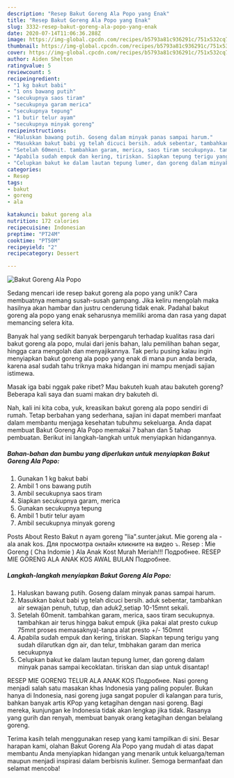 ```yaml
---
description: "Resep Bakut Goreng Ala Popo yang Enak"
title: "Resep Bakut Goreng Ala Popo yang Enak"
slug: 3332-resep-bakut-goreng-ala-popo-yang-enak
date: 2020-07-14T11:06:36.288Z
image: https://img-global.cpcdn.com/recipes/b5793a81c936291c/751x532cq70/bakut-goreng-ala-popo-foto-resep-utama.jpg
thumbnail: https://img-global.cpcdn.com/recipes/b5793a81c936291c/751x532cq70/bakut-goreng-ala-popo-foto-resep-utama.jpg
cover: https://img-global.cpcdn.com/recipes/b5793a81c936291c/751x532cq70/bakut-goreng-ala-popo-foto-resep-utama.jpg
author: Aiden Shelton
ratingvalue: 5
reviewcount: 5
recipeingredient:
- "1 kg bakut babi"
- "1 ons bawang putih"
- "secukupnya saos tiram"
- "secukupnya garam merica"
- "secukupnya tepung"
- "1 butir telur ayam"
- "secukupnya minyak goreng"
recipeinstructions:
- "Haluskan bawang putih. Goseng dalam minyak panas sampai harum."
- "Masukkan bakut babi yg telah dicuci bersih. aduk sebentar, tambahkan air sewajan penuh, tutup, dan aduk2,setiap 10-15mnt sekali."
- "Setelah 60menit. tambahkan garam, merica, saos tiram secukupnya. tambahkan air terus hingga bakut empuk (jika pakai alat presto cukup 75mnt proses memasaknya)-tanpa alat presto +/- 150mnt"
- "Apabila sudah empuk dan kering, tiriskan. Siapkan tepung terigu yang sudah dilarutkan dgn air, dan telur, tmbhakan garam dan merica secukupnya"
- "Celupkan bakut ke dalam lautan tepung lumer, dan goreng dalam minyak panas sampai kecoklatan. tiriskan dan siap untuk disantap!"
categories:
- Resep
tags:
- bakut
- goreng
- ala

katakunci: bakut goreng ala 
nutrition: 172 calories
recipecuisine: Indonesian
preptime: "PT24M"
cooktime: "PT50M"
recipeyield: "2"
recipecategory: Dessert

---
```



![Bakut Goreng Ala Popo](https://img-global.cpcdn.com/recipes/b5793a81c936291c/751x532cq70/bakut-goreng-ala-popo-foto-resep-utama.jpg)

Sedang mencari ide resep bakut goreng ala popo yang unik? Cara membuatnya memang susah-susah gampang. Jika keliru mengolah maka hasilnya akan hambar dan justru cenderung tidak enak. Padahal bakut goreng ala popo yang enak seharusnya memiliki aroma dan rasa yang dapat memancing selera kita.

Banyak hal yang sedikit banyak berpengaruh terhadap kualitas rasa dari bakut goreng ala popo, mulai dari jenis bahan, lalu pemilihan bahan segar, hingga cara mengolah dan menyajikannya. Tak perlu pusing kalau ingin menyiapkan bakut goreng ala popo yang enak di mana pun anda berada, karena asal sudah tahu triknya maka hidangan ini mampu menjadi sajian istimewa.

Masak iga babi nggak pake ribet? Mau bakuteh kuah atau bakuteh goreng? Beberapa kali saya dan suami makan dry bakuteh di.


Nah, kali ini kita coba, yuk, kreasikan bakut goreng ala popo sendiri di rumah. Tetap berbahan yang sederhana, sajian ini dapat memberi manfaat dalam membantu menjaga kesehatan tubuhmu sekeluarga. Anda dapat membuat Bakut Goreng Ala Popo memakai 7 bahan dan 5 tahap pembuatan. Berikut ini langkah-langkah untuk menyiapkan hidangannya.

<!--inarticleads1-->

##### Bahan-bahan dan bumbu yang diperlukan untuk menyiapkan Bakut Goreng Ala Popo:

1. Gunakan 1 kg bakut babi
1. Ambil 1 ons bawang putih
1. Ambil secukupnya saos tiram
1. Siapkan secukupnya garam, merica
1. Gunakan secukupnya tepung
1. Ambil 1 butir telur ayam
1. Ambil secukupnya minyak goreng


Posts About Resto Bakut n ayam goreng &#34;lia&#34;.sunter.jakut. Mie goreng ala -ala anak kos. Для просмотра онлайн кликните на видео ⤵. Resep : Mie Goreng ( Cha Indomie ) Ala Anak Kost Murah Meriah!!! Подробнее. RESEP MIE GORENG ALA ANAK KOS AWAL BULAN Подробнее. 

<!--inarticleads2-->

##### Langkah-langkah menyiapkan Bakut Goreng Ala Popo:

1. Haluskan bawang putih. Goseng dalam minyak panas sampai harum.
1. Masukkan bakut babi yg telah dicuci bersih. aduk sebentar, tambahkan air sewajan penuh, tutup, dan aduk2,setiap 10-15mnt sekali.
1. Setelah 60menit. tambahkan garam, merica, saos tiram secukupnya. tambahkan air terus hingga bakut empuk (jika pakai alat presto cukup 75mnt proses memasaknya)-tanpa alat presto +/- 150mnt
1. Apabila sudah empuk dan kering, tiriskan. Siapkan tepung terigu yang sudah dilarutkan dgn air, dan telur, tmbhakan garam dan merica secukupnya
1. Celupkan bakut ke dalam lautan tepung lumer, dan goreng dalam minyak panas sampai kecoklatan. tiriskan dan siap untuk disantap!


RESEP MIE GORENG TELUR ALA ANAK KOS Подробнее. Nasi goreng menjadi salah satu masakan khas Indonesia yang paling populer. Bukan hanya di Indonesia, nasi goreng juga sangat populer di kalangan para turis, bahkan banyak artis KPop yang ketagihan dengan nasi goreng. Bagi mereka, kunjungan ke Indonesia tidak akan lengkap jika tidak. Rasanya yang gurih dan renyah, membuat banyak orang ketagihan dengan belalang goreng. 

Terima kasih telah menggunakan resep yang kami tampilkan di sini. Besar harapan kami, olahan Bakut Goreng Ala Popo yang mudah di atas dapat membantu Anda menyiapkan hidangan yang menarik untuk keluarga/teman maupun menjadi inspirasi dalam berbisnis kuliner. Semoga bermanfaat dan selamat mencoba!
